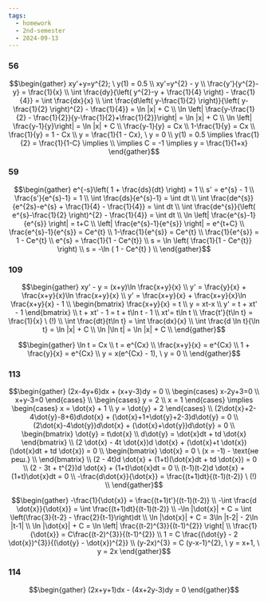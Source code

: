 ```yaml
---
tags:
  - homework
  - 2nd-semester
  - 2024-09-13
---
```

### 56

$$\begin{gather}
xy'+y=y^{2}; \ y(1) = 0.5 \\
xy'=y^{2} - y \\
\frac{y'}{y^{2}-y} = \frac{1}{x} \\
\int \frac{dy}{\left( y^{2}-y + \frac{1}{4} \right) - \frac{1}{4}} = \int \frac{dx}{x} \\
\int \frac{d\left( y-\frac{1}{2} \right)}{\left( y-\frac{1}{2} \right)^{2} - \frac{1}{4}} = \ln |x| + C \\
\ln \left| \frac{y-\frac{1}{2} - \frac{1}{2}}{y-\frac{1}{2}+\frac{1}{2}}\right| = \ln |x| + C \\
\ln \left| \frac{y-1}{y}\right| = \ln |x| + C \\
\frac{y-1}{y} = Cx \\
1-\frac{1}{y} = Cx \\
\frac{1}{y} = 1 - Cx \\
y = \frac{1}{1 - Cx}, \ y = 0 \\
y(1) = 0.5 \implies \frac{1}{2} = \frac{1}{1-C} \implies \\
\implies C = -1 \implies y = \frac{1}{1+x}
\end{gather}$$

### 59

$$\begin{gather}
e^{-s}\left( 1 + \frac{ds}{dt} \right) = 1 \\
s' = e^{s} - 1 \\
\frac{s'}{e^{s}-1} = 1 \\
\int \frac{ds}{e^{s}-1} = \int dt \\
\int \frac{de^{s}}{e^{2s}-e^{s} + \frac{1}{4} - \frac{1}{4}} = \int dt \\
\int \frac{de^{s}}{\left( e^{s}-\frac{1}{2} \right)^{2} - \frac{1}{4}} = \int dt \\
\ln \left| \frac{e^{s}-1}{e^{s}} \right| = t+C \\
\left| \frac{e^{s}-1}{e^{s}} \right| = e^{t+C} \\
\frac{e^{s}-1}{e^{s}}  = Ce^{t} \\
1-\frac{1}{e^{s}}  = Ce^{t} \\
\frac{1}{e^{s}}  = 1 - Ce^{t} \\
e^{s}  = \frac{1}{1 - Ce^{t}} \\
s  = \ln \left( \frac{1}{1 - Ce^{t}} \right)  \\
s  = -\ln ( 1 - Ce^{t} )  \\
\end{gather}$$

### 109

$$\begin{gather}
xy' - y = (x+y)\ln \frac{x+y}{x} \\
y' = \frac{y}{x} + \frac{x+y}{x}\ln \frac{x+y}{x} \\
y' = \frac{x+y}{x} + \frac{x+y}{x}\ln \frac{x+y}{x} - 1 \\
\begin{bmatrix}
\frac{x+y}{x} = t \\
y = xt-x \\
y' = t + xt' - 1
\end{bmatrix} \\
t + xt' - 1 = t + t\ln t - 1 \\
xt'= t\ln t \\
\frac{t'}{t\ln t} = \frac{1}{x} \ (!) \\
\int \frac{dt}{t\ln t} = \int \frac{dx}{x} \\
\int \frac{d \ln t}{\ln t} = \ln |x| + C \\
\ln |\ln t| = \ln |x| + C \\
\end{gather}$$

$$\begin{gather}
\ln t = Cx \\
t = e^{Cx} \\
\frac{x+y}{x} = e^{Cx} \\
1 + \frac{y}{x} = e^{Cx} \\
y = x(e^{Cx} - 1), \ y = 0 \\
\end{gather}$$

### 113

$$\begin{gather}
(2x-4y+6)dx + (x+y-3)dy = 0 \\
\begin{cases}
x-2y+3=0 \\
x+y-3=0
\end{cases} \\
\begin{cases}
y = 2 \\
x = 1
\end{cases} \implies \begin{cases}
x = \dot{x} + 1 \\
y = \dot{y} + 2
\end{cases} \\
(2\dot{x}+2-4\dot{y}-8+6)d\dot{x} + (\dot{x}+1+\dot{y}+2-3)d\dot{y} = 0 \\
(2\dot{x}-4\dot{y})d\dot{x} + (\dot{x}+\dot{y})d\dot{y} = 0 \\
\begin{bmatrix}
\dot{y} = t\dot{x} \\
d\dot{y} = \dot{x}dt + td \dot{x}
\end{bmatrix} \\
(2 \dot{x} - 4t \dot{x})d \dot{x} + (\dot{x}+t \dot{x})(\dot{x}dt + td \dot{x}) = 0 \\
\begin{bmatrix}
\dot{x} = 0 \ (x = -1) - \text{не реш.} \\
\end{bmatrix} \\
(2 - 4t)d \dot{x} + (1+t)(\dot{x}dt + td \dot{x}) = 0 \\
(2 - 3t + t^{2})d \dot{x} + (1+t)\dot{x}dt = 0 \\
(t-1)(t-2)d \dot{x} + (1+t)\dot{x}dt = 0 \\ 
-\frac{d\dot{x}}{\dot{x}} = \frac{(t+1)dt}{(t-1)(t-2)} \ (!) \\
\end{gather}$$

$$\begin{gather}
-\frac{1}{\dot{x}} = \frac{(t+1)t'}{(t-1)(t-2)} \\
-\int  \frac{d \dot{x}}{\dot{x}} = \int \frac{(t+1)dt}{(t-1)(t-2)} \\
-\ln |\dot{x}| + C = \int \left(\frac{3}{t-2} - \frac{2}{t-1}\right)dt \\
\ln |\dot{x}| + C = 3\ln |t-2| - 2\ln |t-1| \\
\ln |\dot{x}| + C = \ln \left| \frac{(t-2)^{3}}{(t-1)^{2}} \right| \\
\frac{1}{\dot{x}} = C\frac{(t-2)^{3}}{(t-1)^{2}} \\
1 = C \frac{(\dot{y} - 2 \dot{x})^{3}}{(\dot{y} - \dot{x})^{2}} \\
(y-2x)^{3} = C (y-x-1)^{2}, \ y = x+1, \ y = 2x
\end{gather}$$

### 114

$$\begin{gather}
(2x+y+1)dx - (4x+2y-3)dy = 0
\end{gather}$$